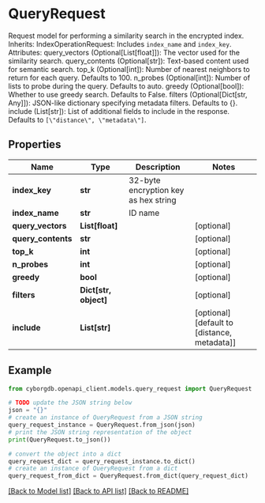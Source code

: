 # QueryRequest

Request model for performing a similarity search in the encrypted index.  Inherits:     IndexOperationRequest: Includes `index_name` and `index_key`.  Attributes:     query_vectors (Optional[List[float]]): The vector used for the similarity search.     query_contents (Optional[str]): Text-based content used for semantic search.     top_k (Optional[int]): Number of nearest neighbors to return for each query. Defaults to 100.     n_probes (Optional[int]): Number of lists to probe during the query. Defaults to auto.     greedy (Optional[bool]): Whether to use greedy search. Defaults to False.     filters (Optional[Dict[str, Any]]): JSON-like dictionary specifying metadata filters. Defaults to {}.     include (List[str]): List of additional fields to include in the response. Defaults to `[\"distance\", \"metadata\"]`.

## Properties

Name | Type | Description | Notes
------------ | ------------- | ------------- | -------------
**index_key** | **str** | 32-byte encryption key as hex string | 
**index_name** | **str** | ID name | 
**query_vectors** | **List[float]** |  | [optional] 
**query_contents** | **str** |  | [optional] 
**top_k** | **int** |  | [optional] 
**n_probes** | **int** |  | [optional] 
**greedy** | **bool** |  | [optional] 
**filters** | **Dict[str, object]** |  | [optional] 
**include** | **List[str]** |  | [optional] [default to [distance, metadata]]

## Example

```python
from cyborgdb.openapi_client.models.query_request import QueryRequest

# TODO update the JSON string below
json = "{}"
# create an instance of QueryRequest from a JSON string
query_request_instance = QueryRequest.from_json(json)
# print the JSON string representation of the object
print(QueryRequest.to_json())

# convert the object into a dict
query_request_dict = query_request_instance.to_dict()
# create an instance of QueryRequest from a dict
query_request_from_dict = QueryRequest.from_dict(query_request_dict)
```
[[Back to Model list]](../README.md#documentation-for-models) [[Back to API list]](../README.md#documentation-for-api-endpoints) [[Back to README]](../README.md)


